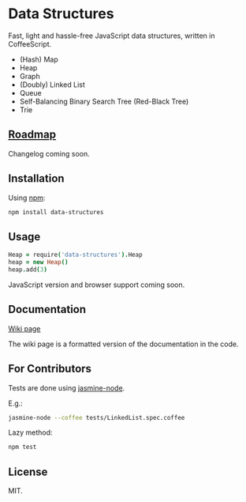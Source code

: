 # Data Structures
Fast, light and hassle-free JavaScript data structures, written in CoffeeScript.

- (Hash) Map
- Heap
- Graph
- (Doubly) Linked List
- Queue
- Self-Balancing Binary Search Tree (Red-Black Tree)
- Trie

## [Roadmap](https://github.com/chenglou/data-structures/wiki)

Changelog coming soon.

## Installation
Using [npm](http://www.npmjs.org):
```bash
npm install data-structures
```

## Usage
```coffee
Heap = require('data-structures').Heap
heap = new Heap()
heap.add(3)
```

JavaScript version and browser support coming soon.

## Documentation
[Wiki page](https://github.com/chenglou/data-structures/wiki)

The wiki page is a formatted version of the documentation in the code.

## For Contributors
Tests are done using [jasmine-node](https://github.com/mhevery/jasmine-node).

E.g.:
```bash
jasmine-node --coffee tests/LinkedList.spec.coffee
```

Lazy method:
```bash
npm test
```

## License
MIT.
